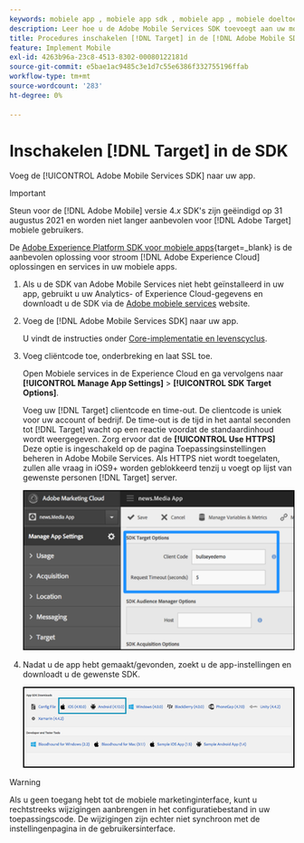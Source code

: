 ```yaml
---
keywords: mobiele app , mobiele app sdk , mobiele app , mobiele doeltoepassing , mobiele doelSDK , mobiele app sdk , inschakelen doel in sdk
description: Leer hoe u de Adobe Mobile Services SDK toevoegt aan uw mobiele app.
title: Procedures inschakelen [!DNL Target] in de [!DNL Adobe Mobile SDK]?
feature: Implement Mobile
exl-id: 4263b96a-23c8-4513-8302-00080122181d
source-git-commit: e5bae1ac9485c3e1d7c55e6386f332755196ffab
workflow-type: tm+mt
source-wordcount: '283'
ht-degree: 0%

---
```


# Inschakelen [!DNL Target] in de SDK

Voeg de [!UICONTROL Adobe Mobile Services SDK] naar uw app.

>[!IMPORTANT]
>
>Steun voor de [!DNL Adobe Mobile] versie 4.*x* SDK&#39;s zijn geëindigd op 31 augustus 2021 en worden niet langer aanbevolen voor [!DNL Adobe Target] mobiele gebruikers.
>
>De [Adobe Experience Platform SDK voor mobiele apps](https://developer.adobe.com/client-sdks/documentation/){target=_blank} is de aanbevolen oplossing voor stroom [!DNL Adobe Experience Cloud] oplossingen en services in uw mobiele apps.

1. Als u de SDK van Adobe Mobile Services niet hebt geïnstalleerd in uw app, gebruikt u uw Analytics- of Experience Cloud-gegevens en downloadt u de SDK via de [Adobe mobiele services](https://mobilemarketing.adobe.com/) website.

1. Voeg de [!DNL Adobe Mobile Services SDK] naar uw app.

   U vindt de instructies onder [Core-implementatie en levenscyclus](https://experienceleague.adobe.com/docs/mobile-services/ios/getting-started-ios/dev-qs.html).

1. Voeg cliëntcode toe, onderbreking en laat SSL toe.

   Open Mobiele services in de Experience Cloud en ga vervolgens naar **[!UICONTROL Manage App Settings]** > **[!UICONTROL SDK Target Options]**.

   Voeg uw [!DNL Target] clientcode en time-out. De clientcode is uniek voor uw account of bedrijf. De time-out is de tijd in het aantal seconden tot [!DNL Target] wacht op een reactie voordat de standaardinhoud wordt weergegeven. Zorg ervoor dat de **[!UICONTROL Use HTTPS]** Deze optie is ingeschakeld op de pagina Toepassingsinstellingen beheren in Adobe Mobile Services. Als HTTPS niet wordt toegelaten, zullen alle vraag in iOS9+ worden geblokkeerd tenzij u voegt op lijst van gewenste personen [!DNL Target] server.

   ![alternatieve afbeelding](assets/mobile-clientcode.png)

1. Nadat u de app hebt gemaakt/gevonden, zoekt u de app-instellingen en downloadt u de gewenste SDK.

   ![alternatieve afbeelding](assets/download-sdk.png)

>[!WARNING]
>
> Als u geen toegang hebt tot de mobiele marketinginterface, kunt u rechtstreeks wijzigingen aanbrengen in het configuratiebestand in uw toepassingscode. De wijzigingen zijn echter niet synchroon met de instellingenpagina in de gebruikersinterface.
